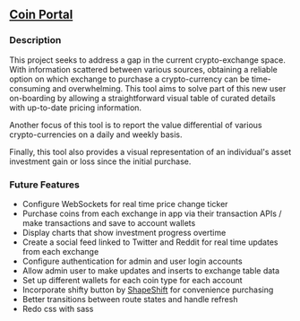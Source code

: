 ## [Coin Portal](https://coinportal.herokuapp.com/)

### Description
This project seeks to address a gap in the current crypto-exchange space. With information scattered between various sources, obtaining a reliable option on which exchange to purchase a crypto-currency can be time-consuming and overwhelming. This tool aims to solve part of this new user on-boarding by allowing a straightforward visual table of curated details with up-to-date pricing information.

Another focus of this tool is to report the value differential of various crypto-currencies on a daily and weekly basis.

Finally, this tool also provides a visual representation of an individual's asset investment gain or loss since the initial purchase.


### Future Features
- Configure WebSockets for real time price change ticker
- Purchase coins from each exchange in app via their transaction APIs / make transactions and save to account wallets
- Display charts that show investment progress overtime
- Create a social feed linked to Twitter and Reddit for real time updates from each exchange
- Configure authentication for admin and user login accounts
- Allow admin user to make updates and inserts to exchange table data
- Set up different wallets for each coin type for each account
- Incorporate shifty button by [ShapeShift](https://info.shapeshift.io/tools/shifty-button) for convenience purchasing
- Better transitions between route states and handle refresh
- Redo css with sass




